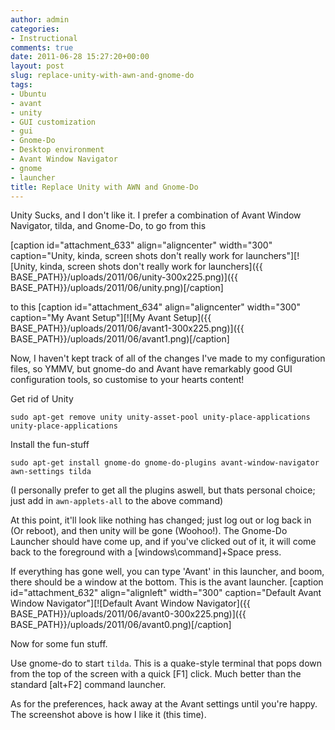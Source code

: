 ```yaml
---
author: admin
categories:
- Instructional
comments: true
date: 2011-06-28 15:27:20+00:00
layout: post
slug: replace-unity-with-awn-and-gnome-do
tags:
- Ubuntu
- avant
- unity
- GUI customization
- gui
- Gnome-Do
- Desktop environment
- Avant Window Navigator
- gnome
- launcher
title: Replace Unity with AWN and Gnome-Do
---
```



Unity Sucks, and I don't like it. I prefer a combination of Avant Window Navigator, tilda, and Gnome-Do, to go from this

[caption id="attachment_633" align="aligncenter" width="300" caption="Unity, kinda, screen shots don't really work for launchers"][![Unity, kinda, screen shots don't really work for launchers]({{ BASE_PATH}}/uploads/2011/06/unity-300x225.png)]({{ BASE_PATH}}/uploads/2011/06/unity.png)[/caption]

to this
[caption id="attachment_634" align="aligncenter" width="300" caption="My Avant Setup"][![My Avant Setup]({{ BASE_PATH}}/uploads/2011/06/avant1-300x225.png)]({{ BASE_PATH}}/uploads/2011/06/avant1.png)[/caption]

Now, I haven't kept track of all of the changes I've made to my configuration files, so YMMV, but gnome-do and Avant have remarkably good GUI configuration tools, so customise to your hearts content!

Get rid of Unity

` sudo apt-get remove unity unity-asset-pool unity-place-applications unity-place-applications
`

Install the fun-stuff

`sudo apt-get install gnome-do gnome-do-plugins avant-window-navigator awn-settings tilda
`

(I personally prefer to get all the plugins aswell, but thats personal choice; just add in `awn-applets-all` to the above command)

At this point, it'll look like nothing has changed; just log out or log back in (Or reboot), and then unity will be gone (Woohoo!). The Gnome-Do Launcher should have come up, and if you've clicked out of it, it will come back to the foreground with a [windows\command]+Space press.

If everything has gone well, you can type 'Avant' in this launcher, and boom, there should be a window at the bottom. This is the avant launcher.
[caption id="attachment_632" align="alignleft" width="300" caption="Default Avant Window Navigator"][![Default Avant Window Navigator]({{ BASE_PATH}}/uploads/2011/06/avant0-300x225.png)]({{ BASE_PATH}}/uploads/2011/06/avant0.png)[/caption]

Now for some fun stuff.

Use gnome-do to start `tilda`. This is a quake-style terminal that pops down from the top of the screen with a quick [F1] click. Much better than the standard [alt+F2] command launcher.

As for the preferences, hack away at the Avant settings until you're happy. The screenshot above is how I like it (this time).
